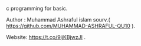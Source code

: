 c programming for basic.

Author : Muhammad Ashraful islam sourv.( https://github.com/MUHAMMAD-ASHRAFUL-QU10 ).

Website: https://t.co/9ijKBjwzJI .
